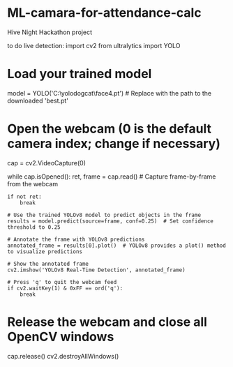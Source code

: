 # ML-camara-for-attendance-calc
Hive Night Hackathon project

to do live detection:
import cv2
from ultralytics import YOLO

# Load your trained model
model = YOLO('C:\\yolodogcat\\face4.pt')  # Replace with the path to the downloaded 'best.pt'

# Open the webcam (0 is the default camera index; change if necessary)
cap = cv2.VideoCapture(0)

while cap.isOpened():
    ret, frame = cap.read()  # Capture frame-by-frame from the webcam

    if not ret:
        break

    # Use the trained YOLOv8 model to predict objects in the frame
    results = model.predict(source=frame, conf=0.25)  # Set confidence threshold to 0.25

    # Annotate the frame with YOLOv8 predictions
    annotated_frame = results[0].plot()  # YOLOv8 provides a plot() method to visualize predictions

    # Show the annotated frame
    cv2.imshow('YOLOv8 Real-Time Detection', annotated_frame)

    # Press 'q' to quit the webcam feed
    if cv2.waitKey(1) & 0xFF == ord('q'):
        break

# Release the webcam and close all OpenCV windows
cap.release()
cv2.destroyAllWindows()
